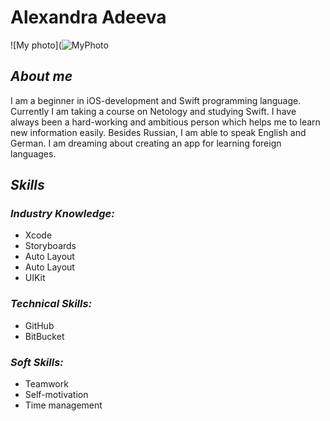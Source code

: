 <h1><strong>Alexandra Adeeva</strong></h1>

![My photo](![MyPhoto](https://user-images.githubusercontent.com/110856480/205501426-8b953912-a3a3-41e1-b5ca-14e6d6aa81d0.jpeg)

<h2><em><strong>About me</strong></em></h2>

<p>I am a beginner in iOS-development and Swift programming language.
Currently I am taking a course on Netology and studying Swift. I
have always been a hard-working and ambitious person which helps me to
learn new information easily. Besides Russian, I am able to speak English
and German. I am dreaming about creating an app for learning foreign
languages.</p>

<h2><em><strong>Skills</strong></em></h2>
<h3><em>Industry Knowledge:</em></h3>
<ul>
<li>Xcode</li>
<li>Storyboards</li>
<li>Auto Layout</li>
<li>Auto Layout</li>
<li>UIKit</li>
</ul>

<h3><em>Technical Skills:</em></h3>
<ul>
<li>GitHub</li>
<li>BitBucket</li>
</ul>

<h3><em>Soft Skills:</em></h3>
<ul>
<li>Teamwork</li>
<li>Self-motivation</li>
<li>Time management</li>
</ul>

